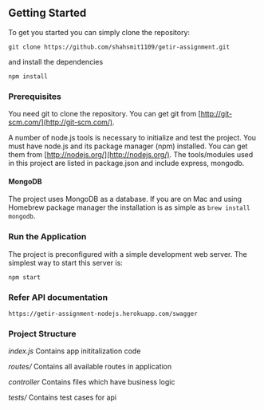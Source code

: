 ## Getting Started
To get you started you can simply clone the repository:

```
git clone https://github.com/shahsmit1109/getir-assignment.git
```
and install the dependencies
```
npm install
```

### Prerequisites
You need git to clone the repository. You can get git from
[http://git-scm.com/](http://git-scm.com/).

A number of node.js tools is necessary to initialize and test the project. You must have node.js and its package manager (npm) installed. You can get them from  [http://nodejs.org/](http://nodejs.org/). The tools/modules used in this project are listed in package.json and include express, mongodb.

#### MongoDB
The project uses MongoDB as a database. If you are on Mac and using Homebrew package manager the installation is as simple as `brew install mongodb`.

### Run the Application

The project is preconfigured with a simple development web server. The simplest way to start this server is:

    npm start

### Refer API documentation

    https://getir-assignment-nodejs.herokuapp.com/swagger


### Project Structure

*index.js*    Contains app inititalization code

*routes/*     Contains all available routes in application

*controller*  Contains files which have business logic

*tests/*      Contains test cases for api
